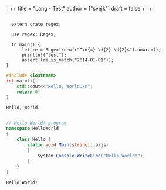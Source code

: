 +++
title = "Lang - Test"
author = ["svejk"]
draft = false
+++

```rustic

  extern crate regex;

  use regex::Regex;

  fn main() {
      let re = Regex::new(r"^\d{4}-\d{2}-\d{2}$").unwrap();
      println!("test");
      assert!(re.is_match("2014-01-01"));
}
```

```cpp { linenos=true, linenostart=1 }
#include <iostream>
int main(){
    std::cout<<"Hello, World.\n";
    return 0;
}
```

```text
Hello, World.
```

```csharp { linenos=true, linenostart=1 }

// Hello World! program
namespace HelloWorld
{
    class Hello {
        static void Main(string[] args)
        {
            System.Console.WriteLine("Hello World!");
        }
    }
}
```

```text
Hello World!
```
